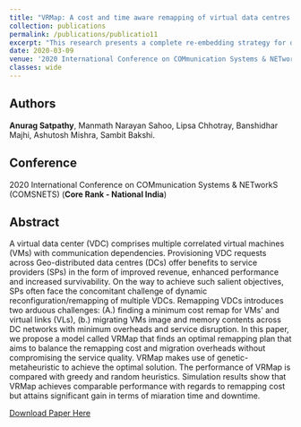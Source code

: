 ```yaml
---
title: "VRMap: A cost and time aware remapping of virtual data centres over a geo-distributed infrastructure"
collection: publications
permalink: /publications/publicatio11
excerpt: "This research presents a complete re-embedding strategy for dynamic virtual data center requests over a geo-distributed infrastructure. The primary goal of the work is to minimize the re-embedding cost and migration overhead."
date: 2020-03-09
venue: '2020 International Conference on COMmunication Systems & NETworkS (COMSNETS)'
classes: wide
---
```

## Authors
**Anurag Satpathy**, Manmath Narayan Sahoo, Lipsa Chhotray, Banshidhar Majhi, Ashutosh Mishra, Sambit Bakshi.

## Conference
2020 International Conference on COMmunication Systems & NETworkS (COMSNETS) (**Core Rank - National India**)

## Abstract
A virtual data center (VDC) comprises multiple correlated virtual machines (VMs) with communication dependencies. Provisioning VDC requests across Geo-distributed data centres (DCs) offer benefits to service providers (SPs) in the form of improved revenue, enhanced performance and increased survivability. On the way to achieve such salient objectives, SPs often face the concomitant challenge of dynamic reconfiguration/remapping of multiple VDCs. Remapping VDCs introduces two arduous challenges: (A.) finding a minimum cost remap for VMs' and virtual links (VLs), (b.) migrating VMs image and memory contents across DC networks with minimum overheads and service disruption. In this paper, we propose a model called VRMap that finds an optimal remapping plan that aims to balance the remapping cost and migration overheads without compromising the service quality. VRMap makes use of genetic-metaheuristic to achieve the optimal solution. The performance of VRMap is compared with greedy and random heuristics. Simulation results show that VRMap achieves comparable performance with regards to remapping cost but attains significant gain in terms of miaration time and downtime.

[Download Paper Here](https://doi.org/10.1201/9780429288630)
